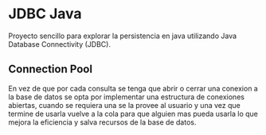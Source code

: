 # JDBC Java
Proyecto sencillo para explorar la persistencia en java utilizando Java Database Connectivity (JDBC).

## Connection Pool
En vez de que por cada consulta se tenga que abrir o cerrar una conexion a la base de datos se opta por implementar una estructura de conexiones abiertas, cuando se requiera una se la provee al usuario y una vez que termine de usarla vuelve a la cola para que alguien mas pueda usarla lo que mejora la eficiencia y salva recursos de la base de datos.
